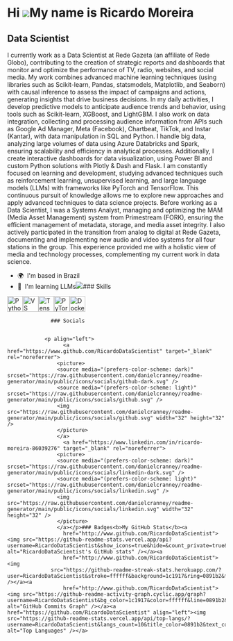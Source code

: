 Hi ![](https://user-images.githubusercontent.com/18350557/176309783-0785949b-9127-417c-8b55-ab5a4333674e.gif)My name is Ricardo Moreira
=======================================================================================================================================

Data Scientist
--------------

I currently work as a Data Scientist at Rede Gazeta (an affiliate of Rede Globo), contributing to the creation of strategic reports and dashboards that monitor and optimize the performance of TV, radio, websites, and social media. My work combines advanced machine learning techniques (using libraries such as Scikit-learn, Pandas, statsmodels, Matplotlib, and Seaborn) with causal inference to assess the impact of campaigns and actions, generating insights that drive business decisions. In my daily activities, I develop predictive models to anticipate audience trends and behavior, using tools such as Scikit-learn, XGBoost, and LightGBM. I also work on data integration, collecting and processing audience information from APIs such as Google Ad Manager, Meta (Facebook), Chartbeat, TikTok, and Instar (Kantar), with data manipulation in SQL and Python. I handle big data, analyzing large volumes of data using Azure Databricks and Spark, ensuring scalability and efficiency in analytical processes. Additionally, I create interactive dashboards for data visualization, using Power BI and custom Python solutions with Plotly & Dash and Flask. I am constantly focused on learning and development, studying advanced techniques such as reinforcement learning, unsupervised learning, and large language models (LLMs) with frameworks like PyTorch and TensorFlow. This continuous pursuit of knowledge allows me to explore new approaches and apply advanced techniques to data science projects. Before working as a Data Scientist, I was a Systems Analyst, managing and optimizing the MAM (Media Asset Management) system from Primestream (FORK), ensuring the efficient management of metadata, storage, and media asset integrity. I also actively participated in the transition from analog to digital at Rede Gazeta, documenting and implementing new audio and video systems for all four stations in the group. This experience provided me with a holistic view of media and technology processes, complementing my current work in data science.

*   🌍  I'm based in Brazil
*   🧠  I'm learning LLMs<a href="https://www.github.com/RicardoDataScientist" target="_blank" rel="noreferrer"><img
                  src="https://img.shields.io/github/followers/RicardoDataScientist?logo=github&style=for-the-badge&color=0891b2&labelColor=1c1917" /></a>### Skills 
<p align="left">
<a href="https://www.python.org/" target="_blank" rel="noreferrer"><img src="https://raw.githubusercontent.com/danielcranney/readme-generator/main/public/icons/skills/python-colored.svg" width="36" height="36" alt="Python" /></a><a href="https://code.visualstudio.com/" target="_blank" rel="noreferrer"><img src="https://raw.githubusercontent.com/danielcranney/readme-generator/main/public/icons/skills/visualstudiocode.svg" width="36" height="36" alt="VS Code" /></a><a href="https://www.tensorflow.org/" target="_blank" rel="noreferrer"><img src="https://raw.githubusercontent.com/danielcranney/readme-generator/main/public/icons/skills/tensorflow-colored.svg" width="36" height="36" alt="TensorFlow" /></a><a href="https://pytorch.org/" target="_blank" rel="noreferrer"><img src="https://raw.githubusercontent.com/danielcranney/readme-generator/main/public/icons/skills/pytorch-colored.svg" width="36" height="36" alt="PyTorch" /></a><a href="https://www.docker.com/" target="_blank" rel="noreferrer"><img src="https://raw.githubusercontent.com/danielcranney/readme-generator/main/public/icons/skills/docker-colored.svg" width="36" height="36" alt="Docker" /></a>
                    </p>
                    
                  ### Socials
                  
                  
                <p align="left">
                      <a href="https://www.github.com/RicardoDataScientist" target="_blank" rel="noreferrer">
                    <picture>
                    <source media="(prefers-color-scheme: dark)" srcset="https://raw.githubusercontent.com/danielcranney/readme-generator/main/public/icons/socials/github-dark.svg" />
                    <source media="(prefers-color-scheme: light)" srcset="https://raw.githubusercontent.com/danielcranney/readme-generator/main/public/icons/socials/github.svg" />
                    <img src="https://raw.githubusercontent.com/danielcranney/readme-generator/main/public/icons/socials/github.svg" width="32" height="32" />
                    </picture>
                    </a>
                      <a href="https://www.linkedin.com/in/ricardo-moreira-86039276" target="_blank" rel="noreferrer">
                    <picture>
                    <source media="(prefers-color-scheme: dark)" srcset="https://raw.githubusercontent.com/danielcranney/readme-generator/main/public/icons/socials/linkedin-dark.svg" />
                    <source media="(prefers-color-scheme: light)" srcset="https://raw.githubusercontent.com/danielcranney/readme-generator/main/public/icons/socials/linkedin.svg" />
                    <img src="https://raw.githubusercontent.com/danielcranney/readme-generator/main/public/icons/socials/linkedin.svg" width="32" height="32" />
                    </picture>
                    </a></p>### Badges<b>My GitHub Stats</b><a
                      href="http://www.github.com/RicardoDataScientist"><img src="https://github-readme-stats.vercel.app/api?username=RicardoDataScientist&show_icons=true&hide=&count_private=true&title_color=0891b2&text_color=ffffff&icon_color=0891b2&bg_color=1c1917&hide_border=true&show_icons=true" alt="RicardoDataScientist's GitHub stats" /></a><a
                      href="http://www.github.com/RicardoDataScientist"><img
                  src="https://github-readme-streak-stats.herokuapp.com/?user=RicardoDataScientist&stroke=ffffff&background=1c1917&ring=0891b2&fire=0891b2&currStreakNum=ffffff&currStreakLabel=0891b2&sideNums=ffffff&sideLabels=ffffff&dates=ffffff&hide_border=true" /></a><a
                      href="http://www.github.com/RicardoDataScientist"><img src="https://github-readme-activity-graph.cyclic.app/graph?username=RicardoDataScientist&bg_color=1c1917&color=ffffff&line=0891b2&point=ffffff&area_color=1c1917&area=true&hide_border=true&custom_title=GitHub%20Commits%20Graph" alt="GitHub Commits Graph" /></a><a href="https://github.com/RicardoDataScientist" align="left"><img src="https://github-readme-stats.vercel.app/api/top-langs/?username=RicardoDataScientist&langs_count=10&title_color=0891b2&text_color=ffffff&icon_color=0891b2&bg_color=1c1917&hide_border=true&locale=en&custom_title=Top%20%Languages" alt="Top Languages" /></a>
